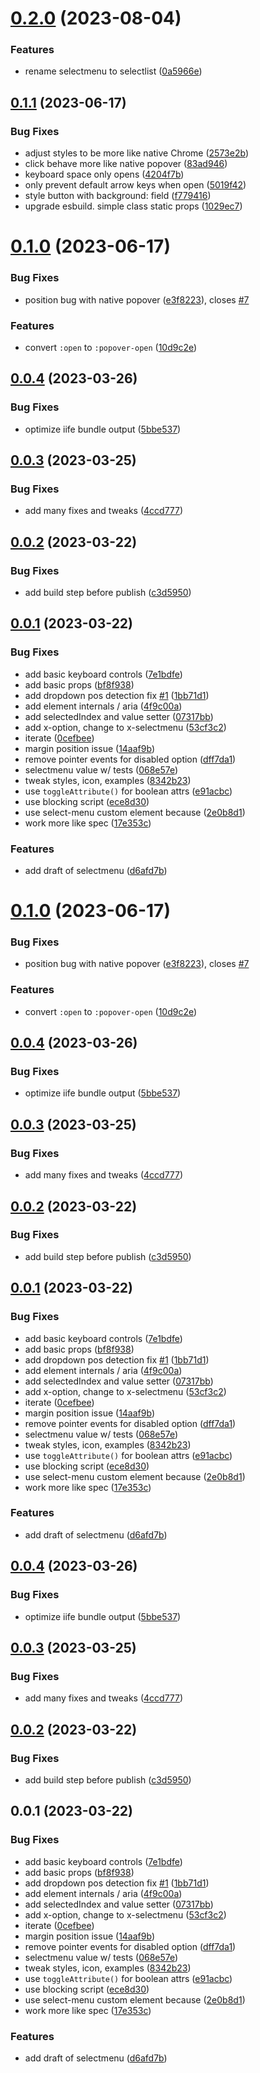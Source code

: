 # [0.2.0](https://github.com/luwes/selectlist-polyfill/compare/v0.1.1...v0.2.0) (2023-08-04)


### Features

* rename selectmenu to selectlist ([0a5966e](https://github.com/luwes/selectlist-polyfill/commit/0a5966e50ca7263e4fde53f208219ba97d2ed3ad))



## [0.1.1](https://github.com/luwes/selectmenu-polyfill/compare/v0.1.0...v0.1.1) (2023-06-17)


### Bug Fixes

* adjust styles to be more like native Chrome ([2573e2b](https://github.com/luwes/selectmenu-polyfill/commit/2573e2b8371022fea1e46884fbb0b340aa3ac8b7))
* click behave more like native popover ([83ad946](https://github.com/luwes/selectmenu-polyfill/commit/83ad9464deef31ae36602493b5c173bfb043eef0))
* keyboard space only opens ([4204f7b](https://github.com/luwes/selectmenu-polyfill/commit/4204f7b9e71833732a58f3d665b08b45e09b814a))
* only prevent default arrow keys when open ([5019f42](https://github.com/luwes/selectmenu-polyfill/commit/5019f422bef5c338e657107af3ea388b60cd85b4))
* style button with background: field ([f779416](https://github.com/luwes/selectmenu-polyfill/commit/f779416f385725a99102605688e9998ca90b2b9b))
* upgrade esbuild. simple class static props ([1029ec7](https://github.com/luwes/selectmenu-polyfill/commit/1029ec770fd9a9404d3fb95e95f7b94d3afc2c0c))



# [0.1.0](https://github.com/luwes/selectmenu-polyfill/compare/v0.0.4...v0.1.0) (2023-06-17)


### Bug Fixes

* position bug with native popover ([e3f8223](https://github.com/luwes/selectmenu-polyfill/commit/e3f8223fcf59fa7246e29fe9dcb5aaaaa5edbbe1)), closes [#7](https://github.com/luwes/selectmenu-polyfill/issues/7)


### Features

* convert `:open` to `:popover-open` ([10d9c2e](https://github.com/luwes/selectmenu-polyfill/commit/10d9c2e312a094658d9a7510b24cf4924fe917d6))



## [0.0.4](https://github.com/luwes/selectmenu-polyfill/compare/v0.0.3...v0.0.4) (2023-03-26)


### Bug Fixes

* optimize iife bundle output ([5bbe537](https://github.com/luwes/selectmenu-polyfill/commit/5bbe537fc5145b665e4ed5ccca8962aa55bee075))



## [0.0.3](https://github.com/luwes/selectmenu-polyfill/compare/v0.0.2...v0.0.3) (2023-03-25)


### Bug Fixes

* add many fixes and tweaks ([4ccd777](https://github.com/luwes/selectmenu-polyfill/commit/4ccd777dc0dd536e33e230f3789607f923da4b30))



## [0.0.2](https://github.com/luwes/selectmenu-polyfill/compare/v0.0.1...v0.0.2) (2023-03-22)


### Bug Fixes

* add build step before publish ([c3d5950](https://github.com/luwes/selectmenu-polyfill/commit/c3d595045eaef4e73cf79ad1a70ed567ee38e5f5))



## [0.0.1](https://github.com/luwes/selectmenu-polyfill/compare/d6afd7b4b1ba30cd655941224be237613054f465...v0.0.1) (2023-03-22)


### Bug Fixes

* add basic keyboard controls ([7e1bdfe](https://github.com/luwes/selectmenu-polyfill/commit/7e1bdfe48b7d55f2892d6d57bffc1544d819d71b))
* add basic props ([bf8f938](https://github.com/luwes/selectmenu-polyfill/commit/bf8f93822a9b4f1f5b3132ab09527c9de97998aa))
* add dropdown pos detection fix [#1](https://github.com/luwes/selectmenu-polyfill/issues/1) ([1bb71d1](https://github.com/luwes/selectmenu-polyfill/commit/1bb71d1cdedb566f078f1db9d66f966a71f2ff7f))
* add element internals / aria ([4f9c00a](https://github.com/luwes/selectmenu-polyfill/commit/4f9c00a0d25cbbe9a9b115be03757959867f1b7e))
* add selectedIndex and value setter ([07317bb](https://github.com/luwes/selectmenu-polyfill/commit/07317bbabf327410315edea2c9f8556005586131))
* add x-option, change to x-selectmenu ([53cf3c2](https://github.com/luwes/selectmenu-polyfill/commit/53cf3c2a511028e6ce196c5ba62e4be9aa56c6c2))
* iterate ([0cefbee](https://github.com/luwes/selectmenu-polyfill/commit/0cefbee90b31499f0b0f8fc70cb9ecb90b457974))
* margin position issue ([14aaf9b](https://github.com/luwes/selectmenu-polyfill/commit/14aaf9b39370726ff6c1ddba74c6deb7ed7acc97))
* remove pointer events for disabled option ([dff7da1](https://github.com/luwes/selectmenu-polyfill/commit/dff7da145a59a670f89b39e71fcbc7dcd8137cf4))
* selectmenu value w/ tests ([068e57e](https://github.com/luwes/selectmenu-polyfill/commit/068e57eb955fcf6df57c2250a3e90e2eb12d2e2c))
* tweak styles, icon, examples ([8342b23](https://github.com/luwes/selectmenu-polyfill/commit/8342b23f05a369e360c995a7679dfc38726b22f1))
* use `toggleAttribute()` for boolean attrs ([e91acbc](https://github.com/luwes/selectmenu-polyfill/commit/e91acbcf248c3d98ffcfd62a4ca1cfa95abd3d82))
* use blocking script ([ece8d30](https://github.com/luwes/selectmenu-polyfill/commit/ece8d307001612a43567033c61bdb04dd724a04b))
* use select-menu custom element because ([2e0b8d1](https://github.com/luwes/selectmenu-polyfill/commit/2e0b8d1c55d784770a7db6de6f404369dc2ca57d))
* work more like spec ([17e353c](https://github.com/luwes/selectmenu-polyfill/commit/17e353cc1c3fe34d9c1a692b84cae430cf33e0fb))


### Features

* add draft of selectmenu ([d6afd7b](https://github.com/luwes/selectmenu-polyfill/commit/d6afd7b4b1ba30cd655941224be237613054f465))



# [0.1.0](https://github.com/luwes/selectmenu-polyfill/compare/v0.0.4...v0.1.0) (2023-06-17)


### Bug Fixes

* position bug with native popover ([e3f8223](https://github.com/luwes/selectmenu-polyfill/commit/e3f8223fcf59fa7246e29fe9dcb5aaaaa5edbbe1)), closes [#7](https://github.com/luwes/selectmenu-polyfill/issues/7)


### Features

* convert `:open` to `:popover-open` ([10d9c2e](https://github.com/luwes/selectmenu-polyfill/commit/10d9c2e312a094658d9a7510b24cf4924fe917d6))



## [0.0.4](https://github.com/luwes/selectmenu-polyfill/compare/v0.0.3...v0.0.4) (2023-03-26)


### Bug Fixes

* optimize iife bundle output ([5bbe537](https://github.com/luwes/selectmenu-polyfill/commit/5bbe537fc5145b665e4ed5ccca8962aa55bee075))



## [0.0.3](https://github.com/luwes/selectmenu-polyfill/compare/v0.0.2...v0.0.3) (2023-03-25)


### Bug Fixes

* add many fixes and tweaks ([4ccd777](https://github.com/luwes/selectmenu-polyfill/commit/4ccd777dc0dd536e33e230f3789607f923da4b30))



## [0.0.2](https://github.com/luwes/selectmenu-polyfill/compare/v0.0.1...v0.0.2) (2023-03-22)


### Bug Fixes

* add build step before publish ([c3d5950](https://github.com/luwes/selectmenu-polyfill/commit/c3d595045eaef4e73cf79ad1a70ed567ee38e5f5))



## [0.0.1](https://github.com/luwes/selectmenu-polyfill/compare/d6afd7b4b1ba30cd655941224be237613054f465...v0.0.1) (2023-03-22)


### Bug Fixes

* add basic keyboard controls ([7e1bdfe](https://github.com/luwes/selectmenu-polyfill/commit/7e1bdfe48b7d55f2892d6d57bffc1544d819d71b))
* add basic props ([bf8f938](https://github.com/luwes/selectmenu-polyfill/commit/bf8f93822a9b4f1f5b3132ab09527c9de97998aa))
* add dropdown pos detection fix [#1](https://github.com/luwes/selectmenu-polyfill/issues/1) ([1bb71d1](https://github.com/luwes/selectmenu-polyfill/commit/1bb71d1cdedb566f078f1db9d66f966a71f2ff7f))
* add element internals / aria ([4f9c00a](https://github.com/luwes/selectmenu-polyfill/commit/4f9c00a0d25cbbe9a9b115be03757959867f1b7e))
* add selectedIndex and value setter ([07317bb](https://github.com/luwes/selectmenu-polyfill/commit/07317bbabf327410315edea2c9f8556005586131))
* add x-option, change to x-selectmenu ([53cf3c2](https://github.com/luwes/selectmenu-polyfill/commit/53cf3c2a511028e6ce196c5ba62e4be9aa56c6c2))
* iterate ([0cefbee](https://github.com/luwes/selectmenu-polyfill/commit/0cefbee90b31499f0b0f8fc70cb9ecb90b457974))
* margin position issue ([14aaf9b](https://github.com/luwes/selectmenu-polyfill/commit/14aaf9b39370726ff6c1ddba74c6deb7ed7acc97))
* remove pointer events for disabled option ([dff7da1](https://github.com/luwes/selectmenu-polyfill/commit/dff7da145a59a670f89b39e71fcbc7dcd8137cf4))
* selectmenu value w/ tests ([068e57e](https://github.com/luwes/selectmenu-polyfill/commit/068e57eb955fcf6df57c2250a3e90e2eb12d2e2c))
* tweak styles, icon, examples ([8342b23](https://github.com/luwes/selectmenu-polyfill/commit/8342b23f05a369e360c995a7679dfc38726b22f1))
* use `toggleAttribute()` for boolean attrs ([e91acbc](https://github.com/luwes/selectmenu-polyfill/commit/e91acbcf248c3d98ffcfd62a4ca1cfa95abd3d82))
* use blocking script ([ece8d30](https://github.com/luwes/selectmenu-polyfill/commit/ece8d307001612a43567033c61bdb04dd724a04b))
* use select-menu custom element because ([2e0b8d1](https://github.com/luwes/selectmenu-polyfill/commit/2e0b8d1c55d784770a7db6de6f404369dc2ca57d))
* work more like spec ([17e353c](https://github.com/luwes/selectmenu-polyfill/commit/17e353cc1c3fe34d9c1a692b84cae430cf33e0fb))


### Features

* add draft of selectmenu ([d6afd7b](https://github.com/luwes/selectmenu-polyfill/commit/d6afd7b4b1ba30cd655941224be237613054f465))



## [0.0.4](https://github.com/luwes/selectmenu-polyfill/compare/v0.0.3...v0.0.4) (2023-03-26)


### Bug Fixes

* optimize iife bundle output ([5bbe537](https://github.com/luwes/selectmenu-polyfill/commit/5bbe537fc5145b665e4ed5ccca8962aa55bee075))



## [0.0.3](https://github.com/luwes/selectmenu-polyfill/compare/v0.0.2...v0.0.3) (2023-03-25)


### Bug Fixes

* add many fixes and tweaks ([4ccd777](https://github.com/luwes/selectmenu-polyfill/commit/4ccd777dc0dd536e33e230f3789607f923da4b30))



## [0.0.2](https://github.com/luwes/selectmenu-polyfill/compare/v0.0.1...v0.0.2) (2023-03-22)


### Bug Fixes

* add build step before publish ([c3d5950](https://github.com/luwes/selectmenu-polyfill/commit/c3d595045eaef4e73cf79ad1a70ed567ee38e5f5))



## 0.0.1 (2023-03-22)


### Bug Fixes

* add basic keyboard controls ([7e1bdfe](https://github.com/luwes/selectmenu-polyfill/commit/7e1bdfe48b7d55f2892d6d57bffc1544d819d71b))
* add basic props ([bf8f938](https://github.com/luwes/selectmenu-polyfill/commit/bf8f93822a9b4f1f5b3132ab09527c9de97998aa))
* add dropdown pos detection fix [#1](https://github.com/luwes/selectmenu-polyfill/issues/1) ([1bb71d1](https://github.com/luwes/selectmenu-polyfill/commit/1bb71d1cdedb566f078f1db9d66f966a71f2ff7f))
* add element internals / aria ([4f9c00a](https://github.com/luwes/selectmenu-polyfill/commit/4f9c00a0d25cbbe9a9b115be03757959867f1b7e))
* add selectedIndex and value setter ([07317bb](https://github.com/luwes/selectmenu-polyfill/commit/07317bbabf327410315edea2c9f8556005586131))
* add x-option, change to x-selectmenu ([53cf3c2](https://github.com/luwes/selectmenu-polyfill/commit/53cf3c2a511028e6ce196c5ba62e4be9aa56c6c2))
* iterate ([0cefbee](https://github.com/luwes/selectmenu-polyfill/commit/0cefbee90b31499f0b0f8fc70cb9ecb90b457974))
* margin position issue ([14aaf9b](https://github.com/luwes/selectmenu-polyfill/commit/14aaf9b39370726ff6c1ddba74c6deb7ed7acc97))
* remove pointer events for disabled option ([dff7da1](https://github.com/luwes/selectmenu-polyfill/commit/dff7da145a59a670f89b39e71fcbc7dcd8137cf4))
* selectmenu value w/ tests ([068e57e](https://github.com/luwes/selectmenu-polyfill/commit/068e57eb955fcf6df57c2250a3e90e2eb12d2e2c))
* tweak styles, icon, examples ([8342b23](https://github.com/luwes/selectmenu-polyfill/commit/8342b23f05a369e360c995a7679dfc38726b22f1))
* use `toggleAttribute()` for boolean attrs ([e91acbc](https://github.com/luwes/selectmenu-polyfill/commit/e91acbcf248c3d98ffcfd62a4ca1cfa95abd3d82))
* use blocking script ([ece8d30](https://github.com/luwes/selectmenu-polyfill/commit/ece8d307001612a43567033c61bdb04dd724a04b))
* use select-menu custom element because ([2e0b8d1](https://github.com/luwes/selectmenu-polyfill/commit/2e0b8d1c55d784770a7db6de6f404369dc2ca57d))
* work more like spec ([17e353c](https://github.com/luwes/selectmenu-polyfill/commit/17e353cc1c3fe34d9c1a692b84cae430cf33e0fb))


### Features

* add draft of selectmenu ([d6afd7b](https://github.com/luwes/selectmenu-polyfill/commit/d6afd7b4b1ba30cd655941224be237613054f465))




